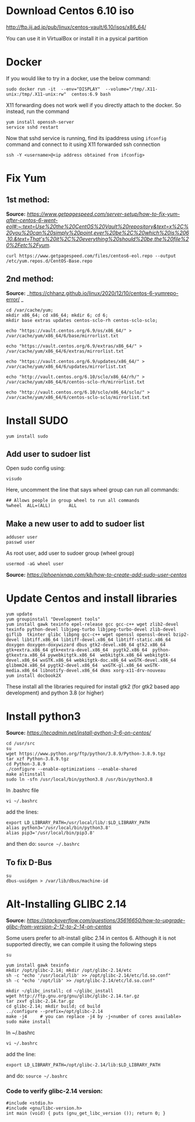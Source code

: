 # Download Centos 6.10 iso
http://ftp.iij.ad.jp/pub/linux/centos-vault/6.10/isos/x86_64/

You can use it in VirtualBox or install it in a pysical partition

# Docker
If you would like to try in a docker, use the below command:
```
sudo docker run -it  --env="DISPLAY"  --volume="/tmp/.X11-unix:/tmp/.X11-unix:rw"  centos:6.9 bash
```
X11 forwarding does not work well if you directly attach to the docker. So instead, run the command
```
yum install openssh-server
service sshd restart
```
Now that sshd service is running, find its ipaddress using ```ifconfig``` command and connect to it using X11 forwarded ssh connection
```
ssh -Y <username>@<ip address obtained from ifconfig>
```

# Fix Yum
## 1st method:
**Source:** _https://www.getpagespeed.com/server-setup/how-to-fix-yum-after-centos-6-went-eol#:~:text=Use%20the%20CentOS%20Vault%20repository&text=x%2C%20you%20can%20simply%20point,ever%20be%2C%20which%20is%206.10.&text=That's%20it%2C%20everything%20should%20be,the%20file%20%2Fetc%2Fyum._
```
curl https://www.getpagespeed.com/files/centos6-eol.repo --output /etc/yum.repos.d/CentOS-Base.repo
```

## 2nd method:
**Source:** _https://chhanz.github.io/linux/2020/12/10/centos-6-yumrepo-error/
_
```
cd /var/cache/yum;
mkdir x86_64; cd x86_64; mkdir 6; cd 6;
mkdir base extras updates centos-sclo-rh centos-sclo-sclo;

echo "https://vault.centos.org/6.9/os/x86_64/" > /var/cache/yum/x86_64/6/base/mirrorlist.txt

echo "https://vault.centos.org/6.9/extras/x86_64/" > /var/cache/yum/x86_64/6/extras/mirrorlist.txt

echo "https://vault.centos.org/6.9/updates/x86_64/" > /var/cache/yum/x86_64/6/updates/mirrorlist.txt

echo "http://vault.centos.org/6.10/sclo/x86_64/rh/" > /var/cache/yum/x86_64/6/centos-sclo-rh/mirrorlist.txt

echo "http://vault.centos.org/6.10/sclo/x86_64/sclo/" > /var/cache/yum/x86_64/6/centos-sclo-sclo/mirrorlist.txt
```

# Install SUDO
```
yum install sudo
```
## Add user to sudoer list
Open sudo config using:
```
visudo
```
Here, uncomment the line that says wheel group can run all commands:
```
## Allows people in group wheel to run all commands
%wheel  ALL=(ALL)       ALL
```
## Make a new user to add to sudoer list
```
adduser user
passwd user
```
As root user, add user to sudoer group (wheel group)
```
usermod -aG wheel user
```
**Source:** _https://phoenixnap.com/kb/how-to-create-add-sudo-user-centos_

# Update Centos and install libraries
```
yum update
yum groupinstall "Development tools"
yum install gawk texinfo epel-release gcc gcc-c++ wget zlib2-devel texinfo python-devel libjpeg-turbo libjpeg-turbo-devel zlib-devel giflib  tkinter glibc libpng gcc-c++ wget openssl openssl-devel bzip2-devel libtiff.x86_64 libtiff-devel.x86_64 libtiff-static.x86_64 doxygen doxygen-doxywizard dbus gtk2-devel.x86_64 gtk2.x86_64 gtk+extra.x86_64 gtk+extra-devel.x86_64  pygtk2.x86_64  python-gtkextra.x86_64 pywebkitgtk.x86_64  webkitgtk.x86_64 webkitgtk-devel.x86_64 wxGTK.x86_64 webkitgtk-doc.x86_64 wxGTK-devel.x86_64 glibmm24.x86_64 pygtk2-devel.x86_64  wxGTK-gl.x86_64 wxGTK-media.x86_64 libnotify-devel.x86_64 dkms xorg-x11-drv-nouveau
yum install docbook2X
```
These install all the libraries required for install gtk2 (for gtk2 based app development) and python 3.8 (or higher)

# Install python3

**Source:** _https://tecadmin.net/install-python-3-6-on-centos/_
```
cd /usr/src
su
wget https://www.python.org/ftp/python/3.8.9/Python-3.8.9.tgz
tar xzf Python-3.8.9.tgz
cd Python-3.8.9
./configure --enable-optimizations --enable-shared
make altinstall
sudo ln -sfn /usr/local/bin/python3.8 /usr/bin/python3.8
```

In .bashrc file
```
vi ~/.bashrc
```
add the lines:
```
export LD_LIBRARY_PATH=/usr/local/lib/:$LD_LIBRARY_PATH
alias python3='/usr/local/bin/python3.8'
alias pip3='/usr/local/bin/pip3.8'
```
and then do: ```source ~/.bashrc```

## To fix D-Bus
```
su
dbus-uuidgen > /var/lib/dbus/machine-id
```

# Alt-Installing GLIBC 2.14
**Source:** _https://stackoverflow.com/questions/35616650/how-to-upgrade-glibc-from-version-2-12-to-2-14-on-centos_

Some users prefer to alt-install glibc 2.14 in centos 6. Although it is not supported directly, we can compile it using the following steps
```
su

yum install gawk texinfo
mkdir /opt/glibc-2.14; mkdir /opt/glibc-2.14/etc
sh -c "echo '/usr/local/lib' >> /opt/glibc-2.14/etc/ld.so.conf" 
sh -c "echo '/opt/lib' >> /opt/glibc-2.14/etc/ld.so.conf"

mkdir ~/glibc_install; cd ~/glibc_install
wget http://ftp.gnu.org/gnu/glibc/glibc-2.14.tar.gz
tar zxvf glibc-2.14.tar.gz
cd glibc-2.14; mkdir build; cd build
../configure --prefix=/opt/glibc-2.14
make -j4     # you can replace -j4 by -j<number of cores available>
sudo make install
```
In ~/.bashrc
```
vi ~/.bashrc
```
add the line:
```
export LD_LIBRARY_PATH=/opt/glibc-2.14/lib:$LD_LIBRARY_PATH
```
and do: ```source ~/.bashrc```

### Code to verify glibc-2.14 version:
```
#include <stdio.h>
#include <gnu/libc-version.h>
int main (void) { puts (gnu_get_libc_version ()); return 0; }
```
